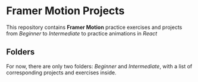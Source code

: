 # Framer Motion Projects

This repository contains **Framer Motion** practice exercises and projects from _Beginner_ to _Intermediate_ to practice animations in _React_

## Folders

For now, there are only two folders: _Beginner_ and _Intermediate_, with a list of corresponding projects and exercises inside.
